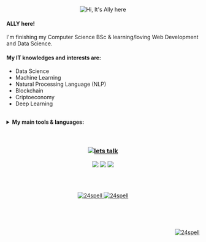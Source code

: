 <p align="center">
  <img src="https://github.com/24spell/24spell/blob/main/header-banner-en.gif" alt="Hi, It's Ally here">
</p>

#### ALLY here!
I'm finishing my Computer Science BSc & learning/loving Web Development and Data Science.
#### My IT knowledges and interests are:
  
- Data Science
- Machine Learning
- Natural Processing Language (NLP)
- Blockchain
- Criptoeconomy
- Deep Learning
<br/>
<details>
    <summary><b>My main tools & languages:</b></summary>
  <p>
  <a href="https://www.w3.org/html/" target="_blank"> <img src="https://raw.githubusercontent.com/devicons/devicon/master/icons/html5/html5-original-wordmark.svg" alt="html5" width="50" height="50"/> </a>
  <a href="https://www.w3schools.com/css/" target="_blank"> <img src="https://raw.githubusercontent.com/devicons/devicon/master/icons/css3/css3-original-wordmark.svg" alt="css3" width="50" height="50"/> </a>
  <a href="https://www.cprogramming.com/" target="_blank"> <img src="https://raw.githubusercontent.com/devicons/devicon/master/icons/c/c-original.svg" alt="c" width="50" height="50"/> </a>
  <a href="https://git-scm.com/" target="_blank"> <img src="https://www.vectorlogo.zone/logos/git-scm/git-scm-icon.svg" alt="git" width="50" height="50"/> </a>
  <a href="https://getbootstrap.com" target="_blank"><img src="https://www.vectorlogo.zone/logos/getbootstrap/getbootstrap-icon.svg" alt="bootstrap" width="50" height="50"/> </a>
  <a href="https://www.python.org" target="_blank"> <img src="https://raw.githubusercontent.com/devicons/devicon/master/icons/python/python-original.svg" alt="python" width="50" height="50"/> </a>
  <a href="https://developer.mozilla.org/en-US/docs/Web/JavaScript" target="_blank"> <img src="https://raw.githubusercontent.com/devicons/devicon/master/icons/javascript/javascript-original.svg" alt="javascript" width="50" height="50"/> </a>
  <a href="https://www.typescript.com" target="_blank"> <img src="https://www.vectorlogo.zone/logos/typescriptlang/typescriptlang-icon.svg" alt="typescript" width="50" height="50"/> </a>
  <a href="https://www.java.com" target="_blank"> <img src="https://raw.githubusercontent.com/devicons/devicon/master/icons/java/java-original.svg" alt="java" width="50" height="50"/> </a>
  <a href="https://www.linux.org/" target="_blank"> <img src="https://raw.githubusercontent.com/devicons/devicon/master/icons/linux/linux-original.svg" alt="linux" width="50" height="50"/> </a>
  <a href="https://www.mongodb.com/" target="_blank"> <img src="https://raw.githubusercontent.com/devicons/devicon/master/icons/mongodb/mongodb-original-wordmark.svg" alt="mongodb" width="50" height="50"/> </a>
  <a href="https://www.mysql.com/" target="_blank"> <img src="https://www.vectorlogo.zone/logos/mysql/mysql-icon.svg" alt="mysql" width="50" height="50"/> </a>
  <a href="https://www.postgresql.org" target="_blank"> <img src="https://raw.githubusercontent.com/devicons/devicon/master/icons/postgresql/postgresql-original-wordmark.svg" alt="postgresql" width="50" height="50"/> </a>
  <a href="https://scikit-learn.org/" target="_blank"> <img src="https://upload.wikimedia.org/wikipedia/commons/0/05/Scikit_learn_logo_small.svg" alt="scikit_learn" width="50" height="50"/> </a>
  <a href="https://www.tensorflow.org" target="_blank"> <img src="https://www.vectorlogo.zone/logos/tensorflow/tensorflow-icon.svg" alt="tensorflow" width="50" height="50"/> </a>
  <a href="https://heroku.com" target="_blank"> <img src="https://www.vectorlogo.zone/logos/heroku/heroku-icon.svg" alt="heroku" width="50" height="50"/> </a>
  <a href="https://www.numpy.org" target="_blank"> <img src="https://www.vectorlogo.zone/logos/numpy/numpy-icon.svg" alt="numpy" width="50" height="50"/> </a>
  <a href="https://www.github.com" target="_blank"> <img src="https://www.vectorlogo.zone/logos/github/github-tile.svg" alt="github" width="50" height="50"/> </a>
  <a href="https://www.aws.amazon.com" target="_blank"> <img src="https://www.vectorlogo.zone/logos/amazon_aws/amazon_aws-icon.svg" alt="AWS" width="50" height="50"/> </a>
  <a href="https://www.code.visualstudio.com" target="_blank"> <img src="https://www.vectorlogo.zone/logos/visualstudio_code/visualstudio_code-icon.svg" alt="Visual Studio Code" width="50" height="50"/> </a>
  <a href="https://www.pytorch.org" target="_blank"> <img src="https://www.vectorlogo.zone/logos/pytorch/pytorch-icon.svg" alt="pytorch" width="50" height="50"/> </a>
  <a href="https://flask.palletsprojects.com/" target="_blank"> <img src="https://www.vectorlogo.zone/logos/pocoo_flask/pocoo_flask-icon.svg" alt="flask" width="50" height="50"/> </a>
   <a href="https://jupyter.org/try-jupyter/retro/notebooks/" target="_blank"> <img src="https://www.vectorlogo.zone/logos/jupyter/jupyter-icon.svg" alt="Jupyter Notebook" width="50" height="50"/> </a>
  <br/>
  <br/>
  <br/>
 <p align="center"><img height="190em" src="https://github-readme-stats.vercel.app/api/top-langs/?username=24spell&langs_count=4&theme=dark"/></p>
 </details>
<br/>
<br/>

<div align="center">

###  <a href="https://git.io/typing-svg"><img src="https://readme-typing-svg.herokuapp.com?font=Fira+Code&size=30&pause=1000&color=CF82F7&center=true&vCenter=true&width=435&lines=LET'S+TALK!" alt="lets talk" /></a>
<a href="https://www.linkedin.com/in/alexializaguiar/" target="_blank"><img src="https://img.shields.io/badge/-LinkedIn-%230077B5?style=for-the-badge&logo=linkedin&logoColor=white" target="_blank"></a>
<a href="mailto:alexializaguiar@gmail.com"><img src="https://camo.githubusercontent.com/571384769c09e0c66b45e39b5be70f68f552db3e2b2311bc2064f0d4a9f5983b/68747470733a2f2f696d672e736869656c64732e696f2f62616467652f476d61696c2d4431343833363f7374796c653d666f722d7468652d6261646765266c6f676f3d676d61696c266c6f676f436f6c6f723d7768697465" data-canonical-src="https://img.shields.io/badge/Gmail-D14836?style=for-the-badge&amp;logo=gmail&amp;logoColor=white" style="max-width: 100%;"></a>
<a href="https://instagram.com/24spell" rel="nofollow"><img src="https://camo.githubusercontent.com/acaa286597b43c96dc02b69b90de15a65c52063e31835b763a061cc815f64bac/68747470733a2f2f696d672e736869656c64732e696f2f62616467652f2d496e7374616772616d2d2532334534343035463f7374796c653d666f722d7468652d6261646765266c6f676f3d696e7374616772616d266c6f676f436f6c6f723d7768697465" data-canonical-src="https://img.shields.io/badge/-Instagram-%23E4405F?style=for-the-badge&amp;logo=instagram&amp;logoColor=white" style="max-width: 100%;"></a>
</div>
<br/>
<br/>
  
<div align="center">
  <a href="https://github.com/24spell">
    <p align"center"><img height="160em" src="https://github-readme-stats.vercel.app/api?username=24spell&theme=buefy&show_icons=true&locale=en" alt="24spell"/>
      <img height="160em" src="https://github-readme-streak-stats.herokuapp.com/?user=24spell&theme=buefy&show_icons=true&locale=en" alt="24spell"/>
    </p>
</div>


  
<br/>
<br/>
<br/>
  
<div align="right">
  <p> <img src="https://komarev.com/ghpvc/?username=24spell&label=Profile%20views&color=0e75b6&style=flat" alt="24spell"/> </p>
</div>

